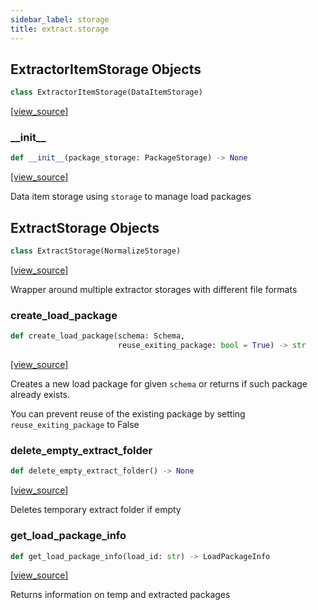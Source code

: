 ```yaml
---
sidebar_label: storage
title: extract.storage
---
```


## ExtractorItemStorage Objects

```python
class ExtractorItemStorage(DataItemStorage)
```

[[view_source]](https://github.com/dlt-hub/dlt/blob/3739c9ac839aafef713f6d5ebbc6a81b2a39a1b0/dlt/extract/storage.py#L22)

### \_\_init\_\_

```python
def __init__(package_storage: PackageStorage) -> None
```

[[view_source]](https://github.com/dlt-hub/dlt/blob/3739c9ac839aafef713f6d5ebbc6a81b2a39a1b0/dlt/extract/storage.py#L25)

Data item storage using `storage` to manage load packages

## ExtractStorage Objects

```python
class ExtractStorage(NormalizeStorage)
```

[[view_source]](https://github.com/dlt-hub/dlt/blob/3739c9ac839aafef713f6d5ebbc6a81b2a39a1b0/dlt/extract/storage.py#L46)

Wrapper around multiple extractor storages with different file formats

### create\_load\_package

```python
def create_load_package(schema: Schema,
                        reuse_exiting_package: bool = True) -> str
```

[[view_source]](https://github.com/dlt-hub/dlt/blob/3739c9ac839aafef713f6d5ebbc6a81b2a39a1b0/dlt/extract/storage.py#L63)

Creates a new load package for given `schema` or returns if such package already exists.

You can prevent reuse of the existing package by setting `reuse_exiting_package` to False

### delete\_empty\_extract\_folder

```python
def delete_empty_extract_folder() -> None
```

[[view_source]](https://github.com/dlt-hub/dlt/blob/3739c9ac839aafef713f6d5ebbc6a81b2a39a1b0/dlt/extract/storage.py#L110)

Deletes temporary extract folder if empty

### get\_load\_package\_info

```python
def get_load_package_info(load_id: str) -> LoadPackageInfo
```

[[view_source]](https://github.com/dlt-hub/dlt/blob/3739c9ac839aafef713f6d5ebbc6a81b2a39a1b0/dlt/extract/storage.py#L114)

Returns information on temp and extracted packages

